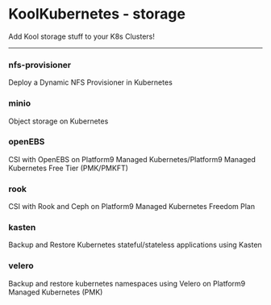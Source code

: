 # KoolKubernetes - storage
Add Kool storage stuff to your K8s Clusters!
***

### nfs-provisioner
Deploy a Dynamic NFS Provisioner in Kubernetes

### minio
Object storage on Kubernetes


### openEBS
CSI with OpenEBS on Platform9 Managed Kubernetes/Platform9 Managed Kubernetes Free Tier (PMK/PMKFT) 

### rook
CSI with Rook and Ceph on Platform9 Managed Kubernetes Freedom Plan

### kasten
Backup and Restore Kubernetes stateful/stateless applications using Kasten

### velero
Backup and restore kubernetes namespaces using Velero on Platform9 Managed Kubernetes (PMK)
